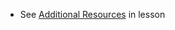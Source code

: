 <!-- licensing -->
  * See [Additional Resources](https://bssw-tutorial.github.io/software-licensing/resources/index.html) in lesson
